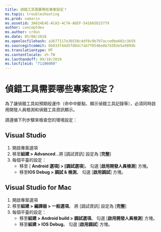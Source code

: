 ```yaml
---
title: 偵錯工具需要哪些專案設定？
ms.topic: troubleshooting
ms.prod: xamarin
ms.assetid: 3A024E4E-ACA3-4C7A-ADEF-541665D15779
author: conceptdev
ms.author: crdun
ms.date: 05/08/2018
ms.openlocfilehash: a3677117e30538c4df8c9b797acce0be602c3b59
ms.sourcegitcommit: 6b833f44d5fd8dc7ab7f8546e8b7d383e5a989db
ms.translationtype: MT
ms.contentlocale: zh-TW
ms.lasthandoff: 09/18/2019
ms.locfileid: "71106080"
---
```

# <a name="what-project-settings-are-required-for-the-debugger"></a>偵錯工具需要哪些專案設定？

為了讓偵錯工具如預期般運作（命中中斷點、顯示偵錯工具記錄等），必須同時啟用開發人員檢測和偵錯工具資訊顯示。

請遵循下列步驟來檢查您的環境設定：

## <a name="visual-studio"></a>Visual Studio

1. 開啟專案選項
2. 移至**組建 > Advanced**...將 [調試資訊] 設定為 [**完整**]
3. 每個平臺的設定：
   - 移至 [ **Android 選項] > [調試選項**]。 勾選 [**啟用開發人員檢測**] 方塊。
   - 移至**IOS Debug > 調試 & 檢測**。 勾選 [**啟用調試**] 方塊。

## <a name="visual-studio-for-mac"></a>Visual Studio for Mac

1. 開啟專案選項
2. 移至**組建 > 編譯器 > 一般選項**。 將 [調試資訊] 設定為 [**完整**]
3. 每個平臺的設定：
    - 移至**組建 > Android build > 調試選項**。 勾選 [**啟用開發人員檢測**] 方塊。
    - 移至**組建 > IOS Debug**。 勾選 [**啟用調試**] 方塊。
